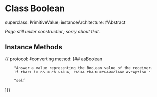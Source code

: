 # Class Boolean

superclass: [PrimitiveValue](PrimitiveValue);
instanceArchitecture: #Abstract

_Page still under construction; sorry about that._

## Instance Methods
{{
protocol: #converting method:
[## asBoolean

        "Answer a value representing the Boolean value of the receiver.
        If there is no such value, raise the MustBeBoolean exception."

        ^self
]}}